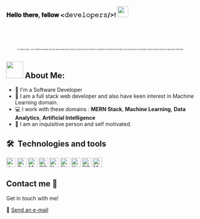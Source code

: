 <h3> 𝐇𝐞𝐥𝐥𝐨 𝐭𝐡𝐞𝐫𝐞, 𝐟𝐞𝐥𝐥𝐨𝐰 <𝚍𝚎𝚟𝚎𝚕𝚘𝚙𝚎𝚛𝚜/>! <img src="https://github.com/TheDudeThatCode/TheDudeThatCode/blob/master/Assets/Hi.gif" width="29px"> </h3>
<br>
<br>
<p align="center" style="font-size:4px; margin-top:30px">
I'm Amisha Gupta. I am a Software developer and a full-stack MERN web developer. My prime goal is to utilize my
education in the field of technology to help bring newer and innovative things to make human lives happy and comfortable.
</p>



## <img src="https://github.com/TheDudeThatCode/TheDudeThatCode/blob/master/Assets/Developer.gif" width="45px" > About Me:

- 🏦 I'm a Software Developer
- 📝 I am a full stack web developer and also have keen interest in Machine Learning domain.
- 💻 I work with these domains : **MERN Stack**, **Machine Learning**, **Data Analytics**, **Artificial Intelligence**
- 💬 I am an inquisitive person and self motivated.

## 🛠  Technologies and tools

<a><img src="https://img.shields.io/badge/JavaScript-282C34?logo=javascript&logoColor=F7DF1E" alt="JavaScript logo" title="JavaScript" height="25" /></a>
<a><img src="https://img.shields.io/badge/ReactJs-282C34?logo=reactjs&logoColor=3178C6" alt="ReactJS logo" title="ReactJS" height="25" /></a>
<a><img src="https://img.shields.io/badge/MongoDB-282C34?logo=MongoDB&logoColor=E34F26" alt="MongoDB logo" title="MongoDB" height="25" /></a>
<a><img src="https://img.shields.io/badge/CSS3-282C34?logo=css3&logoColor=1572B6" alt="CSS3 logo" title="CSS3" height="25" /></a>
<a><img src="https://img.shields.io/badge/NodeJS-282C34?logo=NodeJS&logoColor=3DDC84" alt="NodeJS logo" title="NodeJS" height="25" /></a>
<a><img src="https://img.shields.io/badge/ElasticSearch-282C34?logo=react&logoColor=61DAFB" alt="ElasticSearch logo" title="ElasticSearch" height="25" /></a>
<a><img src="https://img.shields.io/badge/Kibana-282C34?logo=Kibana&logoColor=764ABC" alt="Kibana logo" title="Kibana" height="25" /></a>
<a><img src="https://img.shields.io/badge/D3.js-282C34?logo=D3.js&logoColor=4B32C3" alt="D3.js logo" title="D3.js" height="25" /></a>
<a><img src="https://img.shields.io/badge/Machine Learning-282C34?logo=Machine Learning&logoColor=F05032" alt="Machine Learning logo" title="Machine Learning" height="25" /></a>

## Contact me :speech_balloon:

Get in touch with me!

:e-mail: <a href="mailto:amishagupta725@gmail.com">Send an e-mail</a>
